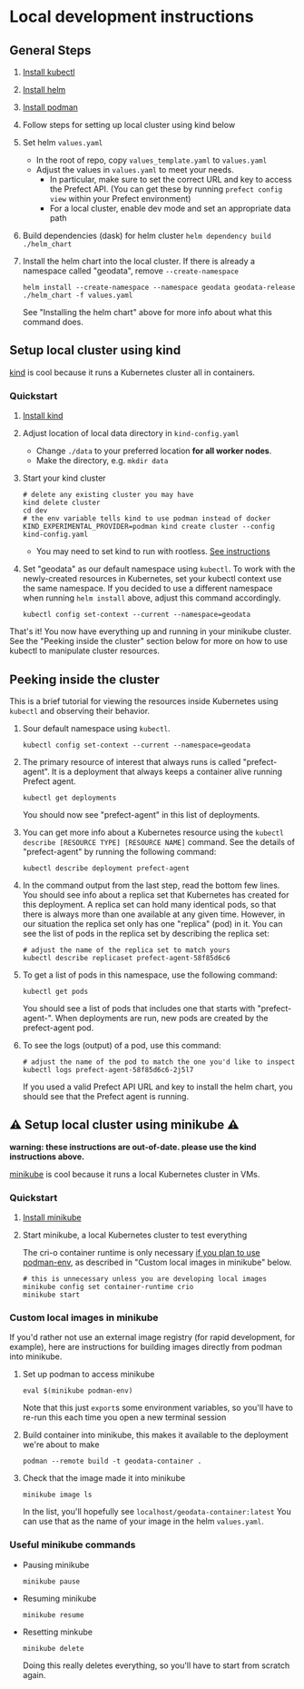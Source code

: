# Local development instructions

## General Steps

1. [Install kubectl](https://kubernetes.io/docs/tasks/tools/install-kubectl-linux/)
2. [Install helm](https://helm.sh/docs/intro/install/)
3. [Install podman](https://podman.io/getting-started/installation)
4. Follow steps for setting up local cluster using kind below
5. Set helm `values.yaml`
   - In the root of repo, copy `values_template.yaml` to `values.yaml`
   - Adjust the values in `values.yaml` to meet your needs.
      - In particular, make sure to set the correct URL and key to access the Prefect API. (You can get these by running `prefect config view` within your Prefect environment)
      - For a local cluster, enable dev mode and set an appropriate data path

6. Build dependencies (dask) for helm cluster
   `helm dependency build ./helm_chart`

7. Install the helm chart into the local cluster.
   If there is already a namespace called "geodata", remove `--create-namespace`
   ```shell
   helm install --create-namespace --namespace geodata geodata-release ./helm_chart -f values.yaml
   ```
   See "Installing the helm chart" above for more info about what this command does.


## Setup local cluster using kind

[kind](https://kind.sigs.k8s.io/) is cool because it runs a Kubernetes cluster all in containers.

### Quickstart

1. [Install kind](https://kind.sigs.k8s.io/docs/user/quick-start/#installation)

2. Adjust location of local data directory in `kind-config.yaml`
   - Change `./data` to your preferred location **for all worker nodes**.
   - Make the directory, e.g. `mkdir data`

3. Start your kind cluster
   ```shell
   # delete any existing cluster you may have
   kind delete cluster
   cd dev
   # the env variable tells kind to use podman instead of docker
   KIND_EXPERIMENTAL_PROVIDER=podman kind create cluster --config kind-config.yaml
   ```
   - You may need to set kind to run with rootless. [See instructions](https://kind.sigs.k8s.io/docs/user/rootless/)

4. Set "geodata" as our default namespace using `kubectl`.
   To work with the newly-created resources in Kubernetes, set your kubectl context use the same namespace.
   If you decided to use a different namespace when running `helm install` above, adjust this command accordingly.
   ```shell
   kubectl config set-context --current --namespace=geodata
   ```

That's it! You now have everything up and running in your minikube cluster.
See the "Peeking inside the cluster" section below for more on how to use kubectl to manipulate cluster resources.


## Peeking inside the cluster

This is a brief tutorial for viewing the resources inside Kubernetes using `kubectl` and observing their behavior.

1. Sour default namespace using `kubectl`.
   ```shell
   kubectl config set-context --current --namespace=geodata
   ```

2. The primary resource of interest that always runs is called "prefect-agent".
   It is a deployment that always keeps a container alive running Prefect agent.
   ```shell
   kubectl get deployments
   ```
   You should now see "prefect-agent" in this list of deployments.

3. You can get more info about a Kubernetes resource using the `kubectl describe [RESOURCE TYPE] [RESOURCE NAME]` command.
   See the details of "prefect-agent" by running the following command:
   ```shell
   kubectl describe deployment prefect-agent
   ```

4. In the command output from the last step, read the bottom few lines.
   You should see info about a replica set that Kubernetes has created for this deployment.
   A replica set can hold many identical pods, so that there is always more than one available at any given time.
   However, in our situation the replica set only has one "replica" (pod) in it.
   You can see the list of pods in the replica set by describing the replica set:
   ```shell
   # adjust the name of the replica set to match yours
   kubectl describe replicaset prefect-agent-58f85d6c6
   ```

5. To get a list of pods in this namespace, use the following command:
   ```shell
   kubectl get pods
   ```
   You should see a list of pods that includes one that starts with "prefect-agent-".
   When deployments are run, new pods are created by the prefect-agent pod.

6. To see the logs (output) of a pod, use this command:
   ```shell
   # adjust the name of the pod to match the one you'd like to inspect
   kubectl logs prefect-agent-58f85d6c6-2j5l7
   ```
   If you used a valid Prefect API URL and key to install the helm chart, you should see that the Prefect agent is running.



## ⚠️ Setup local cluster using minikube ⚠️

**warning: these instructions are out-of-date. please use the kind instructions above.**

[minikube](https://minikube.sigs.k8s.io) is cool because it runs a local Kubernetes cluster in VMs.

### Quickstart

1. [Install minikube](https://minikube.sigs.k8s.io/docs/start/)

2. Start minikube, a local Kubernetes cluster to test everything

   The cri-o container runtime is only necessary [if you plan to use podman-env](https://minikube.sigs.k8s.io/docs/handbook/pushing/#comparison-table-for-different-methods), as described in "Custom local images in minikube" below.
   ```shell
   # this is unnecessary unless you are developing local images
   minikube config set container-runtime crio
   minikube start
   ```


### Custom local images in minikube

If you'd rather not use an external image registry (for rapid development, for example), here are instructions for building images directly from podman into minikube.

1. Set up podman to access minikube
   ```shell
   eval $(minikube podman-env)
   ```
   Note that this just `export`s some environment variables, so you'll have to re-run this each time you open a new terminal session

2. Build container into minikube, this makes it available to the deployment we're about to make
   ```shell
   podman --remote build -t geodata-container .
   ```

3. Check that the image made it into minikube
   ```shell
   minikube image ls
   ```
   In the list, you'll hopefully see `localhost/geodata-container:latest`
   You can use that as the name of your image in the helm `values.yaml`.

### Useful minikube commands

- Pausing minikube
  ```shell
  minikube pause
  ```

- Resuming minikube
  ```shell
  minikube resume
  ```

- Resetting minkube
  ```shell
  minikube delete
  ```
  Doing this really deletes everything, so you'll have to start from scratch again.


